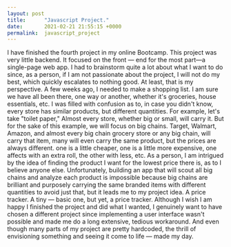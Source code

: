 ```yaml
---
layout: post
title:      "Javascript Project."
date:       2021-02-21 21:55:15 +0000
permalink:  javascript_project
---
```



I have finished the fourth project in my online Bootcamp. This project was very little backend. It focused on the front — end for the most part—a single-page web app.
I had to brainstorm quite a lot about what I want to do since, as a person, if I am not passionate about the project, I will not do my best, which quickly escalates to nothing good. At least, that is my perspective.
A few weeks ago, I needed to make a shopping list. I am sure we have all been there, one way or another, whether it's groceries, house essentials, etc.
I was filled with confusion as to, in case you didn't know, every store has similar products, but different quantities. For example, let's take "toilet paper," Almost every store, whether big or small, will carry it. But for the sake of this example, we will focus on big chains.
Target, Walmart, Amazon, and almost every big chain grocery store or any big chain, will carry that item, many will even carry the same product, but the prices are always different. one is a little cheaper, one is a little more expensive, one affects with an extra roll, the other with less, etc.
As a person, I am intrigued by the idea of finding the product I want for the lowest price there is, as to I believe anyone else. Unfortunately, building an app that will scout all big chains and analyze each product is impossible because big chains are brilliant and purposely carrying the same branded items with different quantities to avoid just that, but it leads me to my project idea. A price tracker. A tiny — basic one, but yet, a price tracker.
Although I wish I am happy I finished the project and did what I wanted, I genuinely want to have chosen a different project since implementing a user interface wasn't possible and made me do a long extensive, tedious workaround.
And even though many parts of my project are pretty hardcoded, the thrill of envisioning something and seeing it come to life — made my day.

